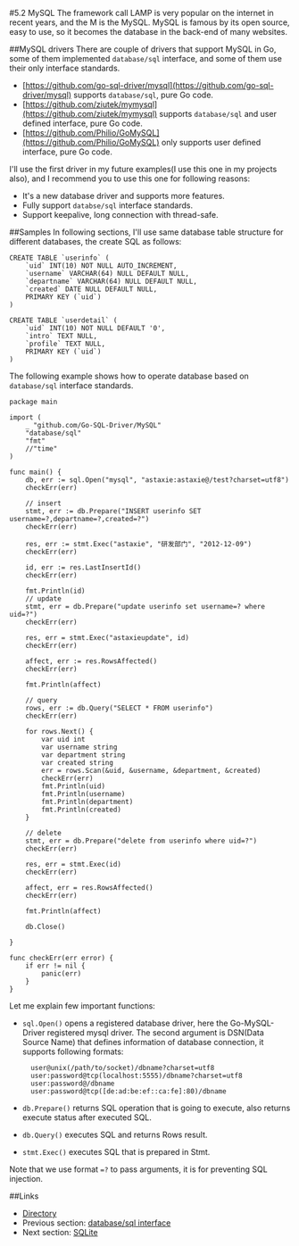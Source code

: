 #5.2 MySQL
The framework call LAMP is very popular on the internet in recent years, and the M is the MySQL. MySQL is famous by its open source, easy to use, so it becomes the database in the back-end of many websites.

##MySQL drivers
There are couple of drivers that support MySQL in Go, some of them implemented `database/sql` interface, and some of them use their only interface standards.

- [https://github.com/go-sql-driver/mysql](https://github.com/go-sql-driver/mysql) supports `database/sql`, pure Go code.
- [https://github.com/ziutek/mymysql](https://github.com/ziutek/mymysql) supports `database/sql` and user defined interface, pure Go code.
- [https://github.com/Philio/GoMySQL](https://github.com/Philio/GoMySQL) only supports user defined interface, pure Go code.

I'll use the first driver in my future examples(I use this one in my projects also), and I recommend you to use this one for following reasons:

- It's a new database driver and supports more features.
- Fully support `databse/sql` interface standards.
- Support keepalive, long connection with thread-safe.

##Samples
In following sections, I'll use same database table structure for different databases, the create SQL as follows:

	CREATE TABLE `userinfo` (
	    `uid` INT(10) NOT NULL AUTO_INCREMENT,
	    `username` VARCHAR(64) NULL DEFAULT NULL,
	    `departname` VARCHAR(64) NULL DEFAULT NULL,
	    `created` DATE NULL DEFAULT NULL,
	    PRIMARY KEY (`uid`)
	)
	
	CREATE TABLE `userdetail` (
	    `uid` INT(10) NOT NULL DEFAULT '0',
	    `intro` TEXT NULL,
	    `profile` TEXT NULL,
	    PRIMARY KEY (`uid`)
	)

The following example shows how to operate database based on `database/sql` interface standards.

	package main
	
	import (
	    _ "github.com/Go-SQL-Driver/MySQL"
	    "database/sql"
	    "fmt"
	    //"time"
	)
	
	func main() {
	    db, err := sql.Open("mysql", "astaxie:astaxie@/test?charset=utf8")
	    checkErr(err)
	
	    // insert
	    stmt, err := db.Prepare("INSERT userinfo SET username=?,departname=?,created=?")
	    checkErr(err)
	
	    res, err := stmt.Exec("astaxie", "研发部门", "2012-12-09")
	    checkErr(err)
	
	    id, err := res.LastInsertId()
	    checkErr(err)
	
	    fmt.Println(id)
	    // update
	    stmt, err = db.Prepare("update userinfo set username=? where uid=?")
	    checkErr(err)
	
	    res, err = stmt.Exec("astaxieupdate", id)
	    checkErr(err)
	
	    affect, err := res.RowsAffected()
	    checkErr(err)
	
	    fmt.Println(affect)
	
	    // query
	    rows, err := db.Query("SELECT * FROM userinfo")
	    checkErr(err)
	
	    for rows.Next() {
	        var uid int
	        var username string
	        var department string
	        var created string
	        err = rows.Scan(&uid, &username, &department, &created)
	        checkErr(err)
	        fmt.Println(uid)
	        fmt.Println(username)
	        fmt.Println(department)
	        fmt.Println(created)
	    }
	
	    // delete
	    stmt, err = db.Prepare("delete from userinfo where uid=?")
	    checkErr(err)
	
	    res, err = stmt.Exec(id)
	    checkErr(err)
	
	    affect, err = res.RowsAffected()
	    checkErr(err)
	
	    fmt.Println(affect)
	
	    db.Close()
	
	}
	
	func checkErr(err error) {
	    if err != nil {
	        panic(err)
	    }
	}

Let me explain few important functions:

- `sql.Open()` opens a registered database driver, here the Go-MySQL-Driver registered mysql driver. The second argument is DSN(Data Source Name) that defines information of database connection, it supports following formats:

		user@unix(/path/to/socket)/dbname?charset=utf8
		user:password@tcp(localhost:5555)/dbname?charset=utf8
		user:password@/dbname
		user:password@tcp([de:ad:be:ef::ca:fe]:80)/dbname

- `db.Prepare()` returns SQL operation that is going  to execute, also returns execute status after executed SQL.
- `db.Query()` executes SQL and returns Rows result.
- `stmt.Exec()` executes SQL that is prepared in Stmt.

Note that we use format `=?` to pass arguments, it is for preventing SQL injection.

##Links
- [Directory](preface.md)
- Previous section: [database/sql interface](05.1.md)
- Next section: [SQLite](05.3.md)